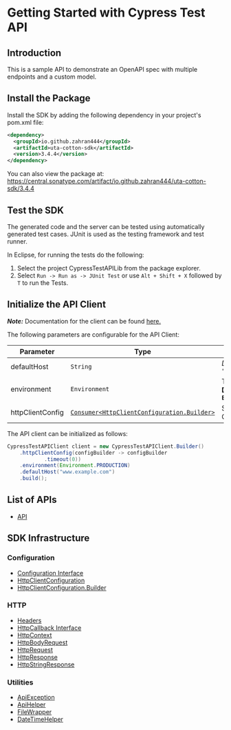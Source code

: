 
# Getting Started with Cypress Test API

## Introduction

This is a sample API to demonstrate an OpenAPI spec with multiple endpoints and a custom model.

## Install the Package

Install the SDK by adding the following dependency in your project's pom.xml file:

```xml
<dependency>
  <groupId>io.github.zahran444</groupId>
  <artifactId>uta-cotton-sdk</artifactId>
  <version>3.4.4</version>
</dependency>
```

You can also view the package at:
https://central.sonatype.com/artifact/io.github.zahran444/uta-cotton-sdk/3.4.4

## Test the SDK

The generated code and the server can be tested using automatically generated test cases.
JUnit is used as the testing framework and test runner.

In Eclipse, for running the tests do the following:

1. Select the project CypressTestAPILib from the package explorer.
2. Select `Run -> Run as -> JUnit Test` or use `Alt + Shift + X` followed by `T` to run the Tests.

## Initialize the API Client

**_Note:_** Documentation for the client can be found [here.](https://www.github.com/ZahraN444/uta-cotton-java-sdk/tree/3.4.4/doc/client.md)

The following parameters are configurable for the API Client:

| Parameter | Type | Description |
|  --- | --- | --- |
| defaultHost | `String` | *Default*: `"www.example.com"` |
| environment | `Environment` | The API environment. <br> **Default: `Environment.PRODUCTION`** |
| httpClientConfig | [`Consumer<HttpClientConfiguration.Builder>`](https://www.github.com/ZahraN444/uta-cotton-java-sdk/tree/3.4.4/doc/http-client-configuration-builder.md) | Set up Http Client Configuration instance. |

The API client can be initialized as follows:

```java
CypressTestAPIClient client = new CypressTestAPIClient.Builder()
    .httpClientConfig(configBuilder -> configBuilder
            .timeout(0))
    .environment(Environment.PRODUCTION)
    .defaultHost("www.example.com")
    .build();
```

## List of APIs

* [API](https://www.github.com/ZahraN444/uta-cotton-java-sdk/tree/3.4.4/doc/controllers/api.md)

## SDK Infrastructure

### Configuration

* [Configuration Interface](https://www.github.com/ZahraN444/uta-cotton-java-sdk/tree/3.4.4/doc/configuration-interface.md)
* [HttpClientConfiguration](https://www.github.com/ZahraN444/uta-cotton-java-sdk/tree/3.4.4/doc/http-client-configuration.md)
* [HttpClientConfiguration.Builder](https://www.github.com/ZahraN444/uta-cotton-java-sdk/tree/3.4.4/doc/http-client-configuration-builder.md)

### HTTP

* [Headers](https://www.github.com/ZahraN444/uta-cotton-java-sdk/tree/3.4.4/doc/headers.md)
* [HttpCallback Interface](https://www.github.com/ZahraN444/uta-cotton-java-sdk/tree/3.4.4/doc/http-callback-interface.md)
* [HttpContext](https://www.github.com/ZahraN444/uta-cotton-java-sdk/tree/3.4.4/doc/http-context.md)
* [HttpBodyRequest](https://www.github.com/ZahraN444/uta-cotton-java-sdk/tree/3.4.4/doc/http-body-request.md)
* [HttpRequest](https://www.github.com/ZahraN444/uta-cotton-java-sdk/tree/3.4.4/doc/http-request.md)
* [HttpResponse](https://www.github.com/ZahraN444/uta-cotton-java-sdk/tree/3.4.4/doc/http-response.md)
* [HttpStringResponse](https://www.github.com/ZahraN444/uta-cotton-java-sdk/tree/3.4.4/doc/http-string-response.md)

### Utilities

* [ApiException](https://www.github.com/ZahraN444/uta-cotton-java-sdk/tree/3.4.4/doc/api-exception.md)
* [ApiHelper](https://www.github.com/ZahraN444/uta-cotton-java-sdk/tree/3.4.4/doc/api-helper.md)
* [FileWrapper](https://www.github.com/ZahraN444/uta-cotton-java-sdk/tree/3.4.4/doc/file-wrapper.md)
* [DateTimeHelper](https://www.github.com/ZahraN444/uta-cotton-java-sdk/tree/3.4.4/doc/date-time-helper.md)

